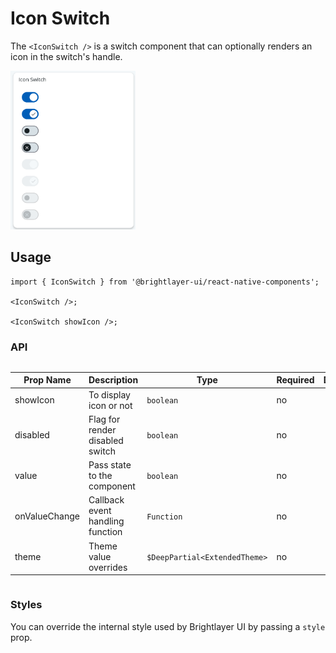 # Icon Switch

The `<IconSwitch />` is a switch component that can optionally renders an icon in the switch's handle.

<img width="200" alt="icon switch picture" src="./images/iconswitch.png" />

## Usage

```tsx
import { IconSwitch } from '@brightlayer-ui/react-native-components';

<IconSwitch />;

<IconSwitch showIcon />;
```

### API

<div style="overflow: auto;">

| Prop Name     | Description                      | Type                                   | Required | Default |
| ------------- | -------------------------------- | -------------------------------------- | -------- | ------- |
| showIcon      | To display icon or not           | `boolean`                              | no       |         |
| disabled      | Flag for render disabled switch  | `boolean`                              | no       |         |
| value         | Pass state to the component      | `boolean`                              | no       |         |
| onValueChange | Callback event handling function | `Function`                             | no       |         |
| theme         | Theme value overrides            | `$DeepPartial<ExtendedTheme>`          | no       |         |

</div>

### Styles

You can override the internal style used by Brightlayer UI by passing a `style` prop.
